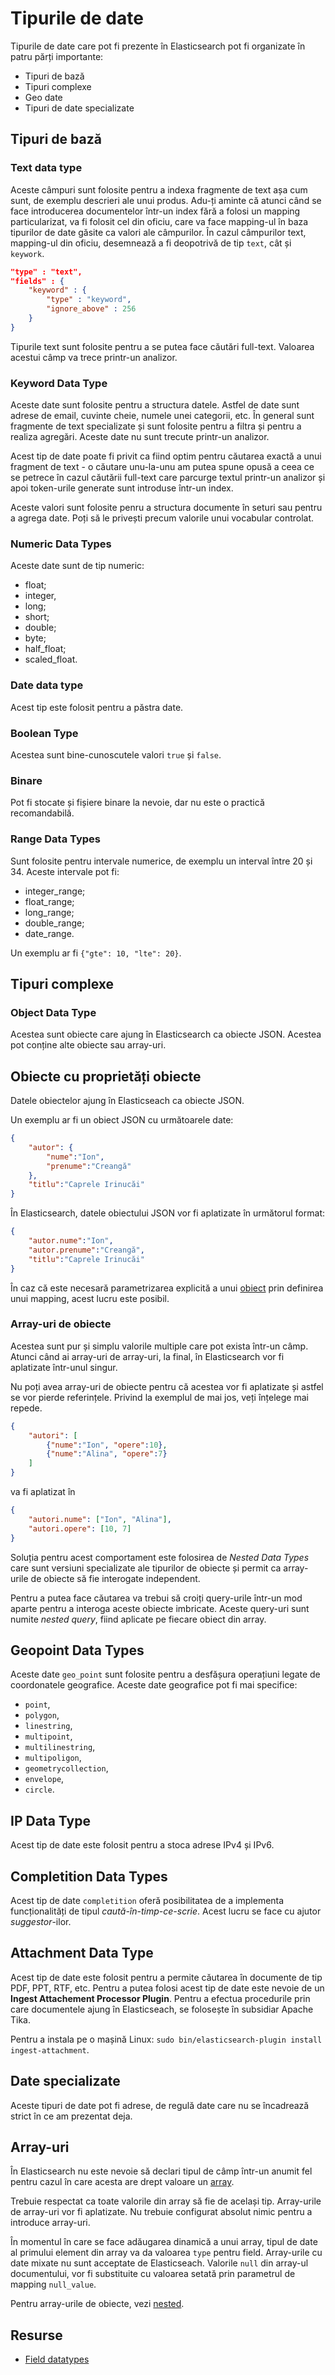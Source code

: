 # Tipurile de date

Tipurile de date care pot fi prezente în Elasticsearch pot fi organizate în patru părți importante:

- Tipuri de bază
- Tipuri complexe
- Geo date
- Tipuri de date specializate


## Tipuri de bază

### Text data type

Aceste câmpuri sunt folosite pentru a indexa fragmente de text așa cum sunt, de exemplu descrieri ale unui produs. Adu-ți aminte că atunci când se face introducerea documentelor într-un index fără a folosi un mapping particularizat, va fi folosit cel din oficiu, care va face mapping-ul în baza tipurilor de date găsite ca valori ale câmpurilor. În cazul câmpurilor text, mapping-ul din oficiu, desemnează a fi deopotrivă de tip `text`, cât și `keywork`.

```json
"type" : "text",
"fields" : {
	"keyword" : {
		"type" : "keyword",
		"ignore_above" : 256
	}
}
```

Tipurile text sunt folosite pentru a se putea face căutări full-text. Valoarea acestui câmp va trece printr-un analizor.

### Keyword Data Type

Aceste date sunt folosite pentru a structura datele. Astfel de date sunt adrese de email, cuvinte cheie, numele unei categorii, etc. În general sunt fragmente de text specializate și sunt folosite pentru a filtra și pentru a realiza agregări. Aceste date nu sunt trecute printr-un analizor.

Acest tip de date poate fi privit ca fiind optim pentru căutarea exactă a unui fragment de text - o căutare unu-la-unu am putea spune opusă a ceea ce se petrece în cazul căutării full-text care parcurge textul printr-un analizor și apoi token-urile generate sunt introduse într-un index.

Aceste valori sunt folosite penru a structura documente în seturi sau pentru a agrega date. Poți să le privești precum valorile unui vocabular controlat.

### Numeric Data Types

Aceste date sunt de tip numeric:

- float;
- integer,
- long;
- short;
- double;
- byte;
- half_float;
- scaled_float.

### Date data type

Acest tip este folosit pentru a păstra date.

### Boolean Type

Acestea sunt bine-cunoscutele valori `true` și `false`.

### Binare

Pot fi stocate și fișiere binare la nevoie, dar nu este o practică recomandabilă.

### Range Data Types

Sunt folosite pentru intervale numerice, de exemplu un interval între 20 și 34. Aceste intervale pot fi:

- integer_range;
- float_range;
- long_range;
- double_range;
- date_range.

Un exemplu ar fi `{"gte": 10, "lte": 20}`.

## Tipuri complexe

### Object Data Type

Acestea sunt obiecte care ajung în Elasticsearch ca obiecte JSON. Acestea pot conține alte obiecte sau array-uri.

## Obiecte cu proprietăți obiecte

Datele obiectelor ajung în Elasticseach ca obiecte JSON.

Un exemplu ar fi un obiect JSON cu următoarele date:

```json
{
	"autor": {
		"nume":"Ion",
		"prenume":"Creangă"
	},
	"titlu":"Caprele Irinucăi"
}
```

În Elasticsearch, datele obiectului JSON vor fi aplatizate în următorul format:

```json
{
	"autor.nume":"Ion",
	"autor.prenume":"Creangă",
	"titlu":"Caprele Irinucăi"
}
```

În caz că este necesară parametrizarea explicită a unui [obiect](https://www.elastic.co/guide/en/elasticsearch/reference/7.x/object.html#object) prin definirea unui mapping, acest lucru este posibil.

### Array-uri de obiecte

Acestea sunt pur și simplu valorile multiple care pot exista într-un câmp. Atunci când ai array-uri de array-uri, la final, în Elasticsearch vor fi aplatizate într-unul singur.

Nu poți avea array-uri de obiecte pentru că acestea vor fi aplatizate și astfel se vor pierde referințele. Privind la exemplul de mai jos, veți înțelege mai repede.

```json
{
	"autori": [
		{"nume":"Ion", "opere":10},
		{"nume":"Alina", "opere":7}
	]
}
```

va fi aplatizat în

```json
{
	"autori.nume": ["Ion", "Alina"],
	"autori.opere": [10, 7]
}
```

Soluția pentru acest comportament este folosirea de *Nested Data Types* care sunt versiuni specializate ale tipurilor de obiecte și permit ca array-urile de obiecte să fie interogate independent.

Pentru a putea face căutarea va trebui să croiți query-urile într-un mod aparte pentru a interoga aceste obiecte imbricate. Aceste query-uri sunt numite *nested query*, fiind aplicate pe fiecare obiect din array.

## Geopoint Data Types

Aceste date `geo_point` sunt folosite pentru a desfășura operațiuni legate de coordonatele geografice. Aceste date geografice pot fi mai specifice:

- `point`,
- `polygon`,
- `linestring`,
- `multipoint`,
- `multilinestring`,
- `multipoligon`,
- `geometrycollection`,
- `envelope`,
- `circle`.

## IP Data Type

Acest tip de date este folosit pentru a stoca adrese IPv4 și IPv6.

## Completition Data Types

Acest tip de date `completition` oferă posibilitatea de a implementa funcționalități de tipul *caută-în-timp-ce-scrie*. Acest lucru se face cu ajutor *suggestor*-ilor.

## Attachment Data Type

Acest tip de date este folosit pentru a permite căutarea în documente de tip PDF, PPT, RTF, etc. Pentru a putea folosi acest tip de date este nevoie de un **Ingest Attachement Processor Plugin**. Pentru a efectua procedurile prin care documentele ajung în Elasticseach, se folosește în subsidiar Apache Tika.

Pentru a instala pe o mașină Linux: `sudo bin/elasticsearch-plugin install ingest-attachment`.

## Date specializate

Aceste tipuri de date pot fi adrese, de regulă date care nu se încadrează strict în ce am prezentat deja.

## Array-uri

În Elasticsearch nu este nevoie să declari tipul de câmp într-un anumit fel pentru cazul în care acesta are drept valoare un [array](https://www.elastic.co/guide/en/elasticsearch/reference/7.x/array.html).

Trebuie respectat ca toate valorile din array să fie de același tip. Array-urile de array-uri vor fi aplatizate. Nu trebuie configurat absolut nimic pentru a introduce array-uri.

În momentul în care se face adăugarea dinamică a unui array, tipul de date al primului element din array va da valoarea `type` pentru field. Array-urile cu date mixate nu sunt acceptate de Elasticseach. Valorile `null` din array-ul documentului, vor fi substituite cu valoarea setată prin parametrul de mapping `null_value`.

Pentru array-urile de obiecte, vezi [nested](https://www.elastic.co/guide/en/elasticsearch/reference/7.x/nested.html).

## Resurse

- [Field datatypes](https://www.elastic.co/guide/en/elasticsearch/reference/7.x/mapping-types.html)
